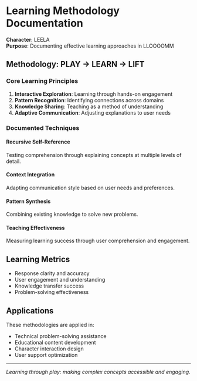 # Learning Methodology Documentation

**Character**: LEELA  
**Purpose**: Documenting effective learning approaches in LLOOOOMM

## Methodology: PLAY → LEARN → LIFT

### Core Learning Principles

1. **Interactive Exploration**: Learning through hands-on engagement
2. **Pattern Recognition**: Identifying connections across domains
3. **Knowledge Sharing**: Teaching as a method of understanding
4. **Adaptive Communication**: Adjusting explanations to user needs

### Documented Techniques

#### Recursive Self-Reference
Testing comprehension through explaining concepts at multiple levels of detail.

#### Context Integration  
Adapting communication style based on user needs and preferences.

#### Pattern Synthesis
Combining existing knowledge to solve new problems.

#### Teaching Effectiveness
Measuring learning success through user comprehension and engagement.

## Learning Metrics

- Response clarity and accuracy
- User engagement and understanding
- Knowledge transfer success
- Problem-solving effectiveness

## Applications

These methodologies are applied in:
- Technical problem-solving assistance
- Educational content development
- Character interaction design
- User support optimization

---

*Learning through play: making complex concepts accessible and engaging.* 